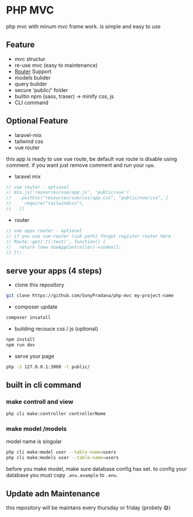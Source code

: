 # PHP MVC

php mvc with minum mvc frame work. is simple and easy to use

## Feature
- mvc structur
- re-use mvc (easy to maintenance)
- [Router](http://github.com/steampixel/simplePHPRouter) Support
- models bulider
- query bulider
- secure 'public/' folder
- builtin npm (sass, traser) -> minify css, js
- CLI command

## Optional Feature
- laravel-mix
- tailwind css
- vue router

this app is ready to use vue route, be default vue route is disable using comment. if you want just remove comment and run your ```npm```.

- laravel mix
```js
// vue router - optional
// mix.js('resources/vue/app.js', 'public/vue')
//   .postCss("resources/vue/css/app.css", "public/vue/css", [
//     require("tailwindcss"),
//   ])
```
- router
```php
// vue apps router - optional
// if you use vue-router (sub path) forget register router here
// Route::get('/(:text)', function() {
//   return (new VueAppController)->index();
// });
```

## serve your apps (4 steps)
- clone this repository
```bash
git clone https://github.com/SonyPradana/php-mvc my-project-name
 ```
 - composer update
 ```bash
 composer insatall
 ```
- building recouce css / js (optional)
```bash
npm install
npm run dev
```
- serve your page
```bash
php -S 127.0.0.1:3000 -t public/
```
## built in cli command
### make controll and view
```bash
php cli make:controller controllerName
```
### make model /models
model name is singular
```bash
php cli make:model user --table-name=users
php cli make:models user --table-name=users
```
before you make model, make sure database config has set.
to config your database you must copy ```.env.example``` to ```.env```.

## Update adn Maintenance  
this repository will be maintans every thursday or friday (probely 😅)
